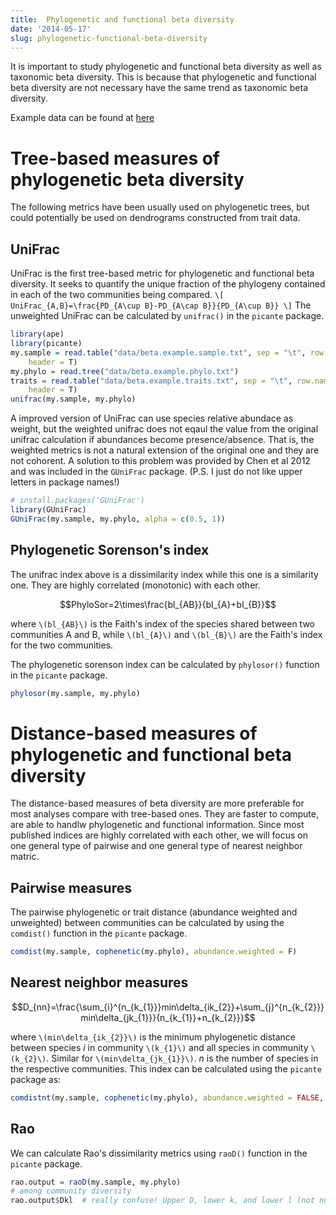 ```yaml
---
title:  Phylogenetic and functional beta diversity
date: '2014-05-17'
slug: phylogenetic-functional-beta-diversity
---
```


It is important to study phylogenetic and functional beta diversity as well as taxonomic beta diversity. This is because that phylogenetic and functional beta diversity are not necessary have the same trend as taxonomic beta diversity.

Example data can be found at [here](http://link.springer.com/chapter/10.1007%2F978-1-4614-9542-0_5)

# Tree-based measures of phylogenetic beta diversity

The following metrics have been usually used on phylogenetic trees, but could potentially be used on dendrograms constructed from trait data.

## UniFrac

UniFrac is the first tree-based metric for phylogenetic and functional beta diversity. It seeks to quantify the unique fraction of the phylogeny contained in each of the two communities being compared.
`\[
UniFrac_{A,B}=\frac{PD_{A\cup B}-PD_{A\cap B}}{PD_{A\cup B}}
\]`
The unweighted UniFrac can be calculated by `unifrac()` in the `picante` package.

```r
library(ape)
library(picante)
my.sample = read.table("data/beta.example.sample.txt", sep = "\t", row.names = 1, 
    header = T)
my.phylo = read.tree("data/beta.example.phylo.txt")
traits = read.table("data/beta.example.traits.txt", sep = "\t", row.names = 1, 
    header = T)
unifrac(my.sample, my.phylo)
```

A improved version of UniFrac can use species relative abundace as weight, but the weighted unifrac does not eqaul the value from the original unifrac calculation if abundances become presence/absence. That is, the weighted metrics is not a natural extension of the original one and they are not cohorent. A solution to this problem was provided by Chen et al 2012 and was included in the `GUniFrac` package. (P.S. I just do not like upper letters in package names!)

```r
# install.packages('GUniFrac')
library(GUniFrac)
GUniFrac(my.sample, my.phylo, alpha = c(0.5, 1))
```


## Phylogenetic Sorenson's index

The unifrac index above is a dissimilarity index while this one is a similarity one. They are highly correlated (monotonic) with each other.

$$PhyloSor=2\times\frac{bl_{AB}}{bl_{A}+bl_{B}}$$

where `\(bl_{AB}\)` is the Faith's index of the species shared between
two communities A and B, while `\(bl_{A}\)` and `\(bl_{B}\)` are the Faith's
index for the two communities.

The phylogenetic sorenson index can be calculated by `phylosor()` function in the `picante` package.

```r
phylosor(my.sample, my.phylo)
```


# Distance-based measures of phylogenetic and functional beta diversity

The distance-based measures of beta diversity are more preferable for most analyses compare with tree-based ones. They are faster to compute, are able to handlw phylogenetic and functional information. Since most published indices are highly correlated with each other, we will focus on one general type of pairwise and one general type of nearest neighbor matric.

## Pairwise measures

The pairwise phylogenetic or trait distance (abundance weighted and unweighted) between communities can be calculated by using the `comdist()` function in the `picante` package.

```r
comdist(my.sample, cophenetic(my.phylo), abundance.weighted = F)
```


## Nearest neighbor measures

$$D_{nn}=\frac{\sum_{i}^{n_{k_{1}}}min\delta_{ik_{2}}+\sum_{j}^{n_{k_{2}}}min\delta_{jk_{1}}}{n_{k_{1}}+n_{k_{2}}}$$

where `\(min\delta_{ik_{2}}\)` is the minimum phylogenetic distance between
species *i* in community `\(k_{1}\)` and all species in community `\(k_{2}\)`.
Similar for `\(min\delta_{jk_{1}}\)`. *n* is the number of species in the
respective communities.
This index can be calculated using the `picante` package as:

```r
comdistnt(my.sample, cophenetic(my.phylo), abundance.weighted = FALSE, exclude.conspecifics = FALSE)
```


## Rao

We can calculate Rao's dissimilarity metrics using `raoD()` function in the `picante` package.

```r
rao.output = raoD(my.sample, my.phylo)
# among community diversity
rao.output$Dkl  # really confuse! Upper D, lower k, and lower l (not number 1)...
```


